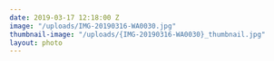 ```yaml
---
date: 2019-03-17 12:18:00 Z
image: "/uploads/IMG-20190316-WA0030.jpg"
thumbnail-image: "/uploads/{IMG-20190316-WA0030}_thumbnail.jpg"
layout: photo
---
```

